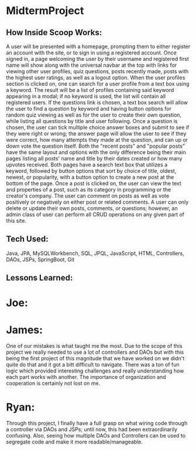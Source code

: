 # MidtermProject

## How Inside Scoop Works:

  A user will be presented with a homepage, prompting them to either register an account with the site, or to sign in using a registered account. Once signed in, a page welcoming the user by their username and registered first name will show along with the universal navbar at the top with links for viewing other user profiles, quiz questions, posts recently made, posts with the highest user ratings, as well as a logout option.
  When the user profiles section is clicked on, one can search for a user profile from a text box using a keyword. The result will be a list of profiles containing said keyword appearing in a modal; if no keyword is used, the list will contain all registered users.
  If the questions link is chosen, a text box search will allow the user to find a question by keyword and having button options for random quiz viewing as well as for the user to create their own question, while listing all questions by title and user following.
  Once a question is chosen, the user can tick multiple choice answer boxes and submit to see if they were right or wrong; the answer page will allow the user to see if they were correct, how many attempts they made at the question, and can up or down vote the question itself.
  Both the "recent posts" and "popular posts" have the same layout and options with the only difference being their main pages listing all posts' name and title by their dates created or how many upvotes received. Both pages have a search text box that utilizes a keyword, followed by button options that sort
  by choice of title, oldest, newest, or popularity, with a button option to create a new post at the bottom of the page. Once a post is clicked on, the user can view the text and properties of a post, such as its category in programming or the creator's company. The user can comment on posts as well as vote positively or negatively on either post or related comments.
  A user can only delete or update their own posts, comments, or questions; however, an admin class of user can perform all CRUD operations on any given part of this site.

  ## Tech Used:
  Java, JPA, MySQLWorkbench, SQL, JPQL, JavaScript, HTML, Controllers, DAOs, JSPs, SpringBoot, Git

  ## Lessons Learned:

  # Joe:

  # James:
  One of our mistakes is what taught me the most. Due to the scope of this project we really needed to use a lot of controllers and DAOs but with this being the first project of this magnitude that we have worked on we didn't quite do that and it got a bitt difficult to navigate. There was a ton of fun logic which provided interesting challenges and really understanding how each part works with another. The importance of organization and cooperation is certainly not lost on me.

  # Ryan:
  Through this project, I finally have a full grasp on what wiring code through a controller via DAOs and JSPs; until now, this had been extraordinarily confusing. Also, seeing how multiple DAOs and Controllers can be used to segregate code and make it more readable/manageable.
